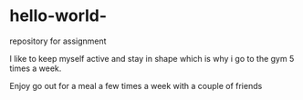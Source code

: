 # hello-world-
repository for assignment

I like to keep myself active and stay in shape which is why i go to the gym 5 times a week.

Enjoy go out for a meal a few times a week with a couple of friends
